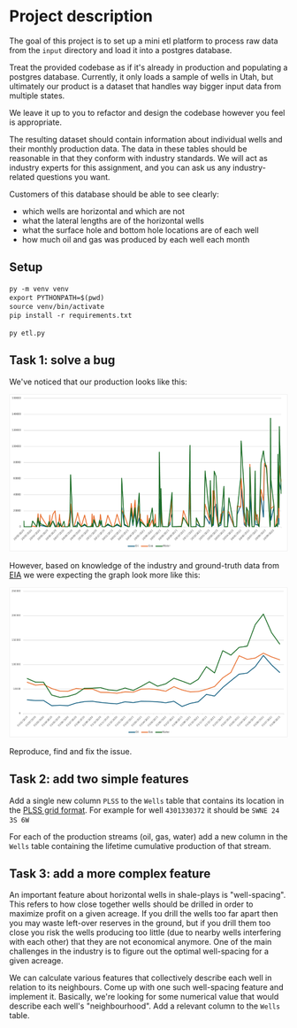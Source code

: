 # Project description

The goal of this project is to set up a mini etl platform to process raw data from the `input` directory 
and load it into a postgres database.

Treat the provided codebase as if it's already in production and populating a postgres database.
Currently, it only loads a sample of wells in Utah, but ultimately our product is a dataset
that handles way bigger input data from multiple states.

We leave it up to you to refactor and design the codebase however you feel is appropriate.

The resulting dataset should contain information about individual wells and their monthly production data.
The data in these tables should be reasonable in that they conform with industry standards.
We will act as industry experts for this assignment, and you can ask us any industry-related questions you want. 

Customers of this database should be able to see clearly:
 - which wells are horizontal and which are not
 - what the lateral lengths are of the horizontal wells
 - what the surface hole and bottom hole locations are of each well 
 - how much oil and gas was produced by each well each month

## Setup

	py -m venv venv
	export PYTHONPATH=$(pwd)
	source venv/bin/activate
    pip install -r requirements.txt

    py etl.py

## Task 1: solve a bug

We've noticed that our production looks like this:

![production_by_month.png](production_by_month.png)

However, based on knowledge of the industry and ground-truth data from [EIA](https://www.eia.gov/petroleum/production/)
we were expecting the graph look more like this:

![production_by_month_expected.png](production_by_month_expected.png)

Reproduce, find and fix the issue.

## Task 2: add two simple features

Add a single new column `PLSS` to the `Wells` table that contains its location
in the [PLSS grid format](https://en.wikipedia.org/wiki/Public_Land_Survey_System).
For example for well `4301330372` it should be `SWNE 24 3S 6W`

For each of the production streams (oil, gas, water) add a new column in the `Wells` table
containing the lifetime cumulative production of that stream.

## Task 3: add a more complex feature

An important feature about horizontal wells in shale-plays is "well-spacing". This refers to how close together wells 
should be drilled in order to maximize profit on a given acreage. If you drill the wells too far apart then you may 
waste left-over reserves in the ground, but if you drill them too close you risk the wells producing too little (due 
to nearby wells interfering with each other) that they are not economical anymore. One of the main challenges in the 
industry is to figure out the optimal well-spacing for a given acreage.

We can calculate various features that collectively describe each well in relation to its neighbours.
Come up with one such well-spacing feature and implement it.
Basically, we're looking for some numerical value that would describe each well's "neighbourhood".
Add a relevant column to the `Wells` table.
